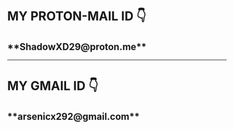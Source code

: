<h1>MY PROTON-MAIL ID 👇</h1>

<h2> **ShadowXD29@proton.me** </h2>


---------




<h1>MY GMAIL ID 👇</h1>

<h2> **arsenicx292@gmail.com** </h2>
